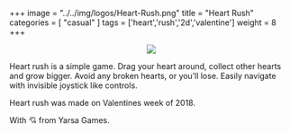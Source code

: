 +++
image = "../../img/logos/Heart-Rush.png"
title = "Heart Rush"
categories = [ "casual" ]
tags = ['heart','rush','2d','valentine']
weight = 8
+++

<a target="_blank" href="https://play.google.com/store/apps/details?id=io.yarsa.games.lovepicker">
    <center>
        <img align="middle" src="../../img/logos/google.png">
    </center>
</a>

Heart rush is a simple game. Drag your heart around, collect other hearts and grow bigger. Avoid any broken hearts, or you’ll lose. Easily navigate with invisible joystick like controls.

Heart rush was made on Valentines week of 2018.

With :cupid: from Yarsa Games.